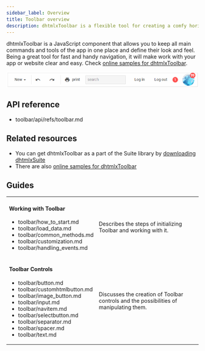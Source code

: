 ```yaml
---
sidebar_label: Overview
title: Toolbar overview
description: dhtmlxToolbar is a flexible tool for creating a comfy horizontal navigation bar. Advanced API allows you to easily adjust the structure of the component by combining and customizing diverse types of its controls.
---          
```


dhtmlxToolbar is a JavaScript component that allows you to keep all main commands and tools of the app in one place and define their look and feel.
Being a great tool for fast and handy navigation, it will make work with your app or website clear and easy. Check [online samples for dhtmlxToolbar](https://docs.dhtmlx.com/suite/samples/toolbar/).


![](../assets/toolbar/toolbar_front.png)


## API reference

- toolbar/api/refs/toolbar.md

## Related resources

- You can get dhtmlxToolbar as a part of the Suite library by [downloading dhtmlxSuite](https://dhtmlx.com/docs/products/dhtmlxSuite/download.shtml)          
- There are also [online samples for dhtmlxToolbar](https://docs.dhtmlx.com/suite/samples/toolbar/)  

## Guides

<table class='guide-table'>
	<tbody>
	<tr>
		<td id="data" class='topics'>
		    <h4>
		        Working with Toolbar
		    </h4>
		    <ul id="data_sublist" >            		
                <li>toolbar/how_to_start.md</li>                
                <li>toolbar/load_data.md</li> 
                <li>toolbar/common_methods.md</li>
                <li>toolbar/customization.md</li>
                <li>toolbar/handling_events.md</li>
            </ul>
        </td>
		<td class='topic_description'>Describes the steps of initializing Toolbar and working with it.</td>
	</tr>
	<tr>
		<td id="manipulations" class='topics'>
		    <h4>
		        Toolbar Controls
		    </h4>
		    <ul id="manipulations_sublist">                 	
                <li>toolbar/button.md</li>
                <li>toolbar/customhtmlbutton.md</li>                                                          
                <li>toolbar/image_button.md</li>   
                <li>toolbar/input.md</li> 
                <li>toolbar/navitem.md</li>
                <li>toolbar/selectbutton.md</li> 
                <li>toolbar/separator.md</li> 
                <li>toolbar/spacer.md</li> 
                <li>toolbar/text.md</li>                  
            </ul>
        </td>
		<td class='topic_description'>Discusses the creation of Toolbar controls and the possibilities of manipulating them.</td>
    </tr>
    </tbody>
</table>

